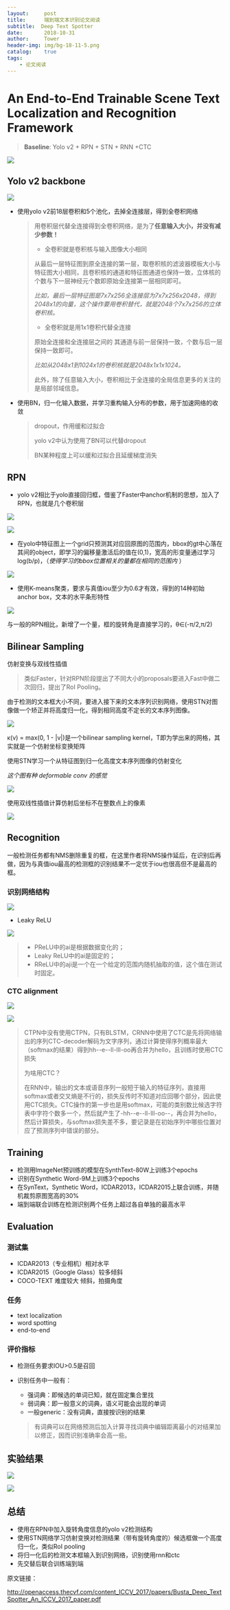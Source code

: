 ```yaml
---
layout:     post
title:      端到端文本识别论文阅读
subtitle:  Deep Text Spotter
date:       2018-10-31
author:     Tower
header-img: img/bg-18-11-5.png
catalog:    true
tags:
    - 论文阅读
---
```

# An End-to-End Trainable Scene Text Localization and Recognition Framework

> **Baseline**: Yolo v2 + RPN + STN + RNN +CTC

![](http://ww1.sinaimg.cn/large/006613p3ly1fwahyo07yqj30xl08a74u.jpg)

## Yolo v2 backbone

![](http://ww1.sinaimg.cn/large/006613p3ly1fwahz5zhszj30dx09iglt.jpg)

- 使用yolo v2前18层卷积和5个池化，去掉全连接层，得到全卷积网络

  > 用卷积层代替全连接得到全卷积网络，是为了**任意输入大小，并没有减少参数！**
  >
  > - 全卷积就是卷积核与输入图像大小相同
  >
  > 从最后一层特征图到原全连接的第一层，取卷积核的滤波器模板大小与特征图大小相同，且卷积核的通道和特征图通道也保持一致，立体核的个数与下一层神经元个数即原始全连接第一层相同即可。
  >
  > *比如，最后一层特征图是7x7x256全连接层为7x7x256x2048，得到2048x1的向量，这个操作要用卷积替代，就是2048个7x7x256的立体卷积核。*
  >
  > - 全卷积就是用1x1卷积代替全连接
  >
  > 原始全连接和全连接层之间的 其通道与前一层保持一致，个数与后一层保持一致即可。
  >
  > *比如从2048x1到1024x1的卷积核就是2048x1x1x1024。*
  >
  > 此外，除了任意输入大小，卷积相比于全连接的全局信息更多的关注的是局部邻域信息。

- 使用BN，归一化输入数据，并学习重构输入分布的参数，用于加速网络的收敛

  > dropout，作用缓和过拟合
  >
  > yolo v2中认为使用了BN可以代替dropout
  >
  > BN某种程度上可以缓和过拟合且延缓梯度消失

## RPN

- yolo v2相比于yolo直接回归框，借鉴了Faster中anchor机制的思想，加入了RPN，也就是几个卷积层

![](https://upload-images.jianshu.io/upload_images/8595017-16fb4d8ba0d0c2cf)

![](http://ww1.sinaimg.cn/large/006613p3ly1fwahztvweij32b42xckjl.jpg)

- 在yolo中特征图上一个grid只预测其对应回原图的范围内，bbox的gt中心落在其间的object，即学习的偏移量激活后的值在(0,1)，宽高的形变量通过学习log(b/p)，（*使得学习的bbox位置相关的量都在相同的范围内* ）

![](http://ww1.sinaimg.cn/large/006613p3ly1fwai163dnmj30d709o40u.jpg)

- 使用K-means聚类，要求与真值iou至少为0.6才有效，得到的14种初始anchor box，文本的水平条形特性

![](http://ww1.sinaimg.cn/large/006613p3ly1fwai0k5tmlj30ks0b2t9g.jpg)

与一般的RPN相比，新增了一个量，框的旋转角是直接学习的，θ∈(-π/2,π/2)

## Bilinear Sampling

仿射变换与双线性插值

> 类似Faster，针对RPN阶段提出了不同大小的proposals要进入Fast中做二次回归，提出了RoI Pooling。

由于检测的文本框大小不同，要进入接下来的文本序列识别网络，使用STN对图像做一个矫正并将高度归一化，得到相同高度不定长的文本序列图像。

![](http://ww1.sinaimg.cn/large/006613p3ly1fwai9gfvwgj30l90620t3.jpg)

κ(v) = max(0, 1 - |v|)是一个bilinear sampling kernel，T即为学出来的网格，其实就是一个仿射坐标变换矩阵

使用STN学习一个从特征图到归一化高度文本序列图像的仿射变化

*这个图有种 deformable conv 的感觉*

![](http://ww1.sinaimg.cn/large/006613p3ly1fwai2r6p18j30jf0bm75o.jpg)

使用双线性插值计算仿射后坐标不在整数点上的像素

![](http://ww1.sinaimg.cn/large/006613p3ly1fwai3e3zd2j30og0bewfh.jpg)

## Recognition

一般检测任务都有NMS删除重复的框，在这里作者将NMS操作延后，在识别后再做，因为与真值iou最高的检测框的识别结果不一定优于iou也很高但不是最高的框。

### 识别网络结构

![](http://ww1.sinaimg.cn/large/006613p3ly1fwai4r016bj30h00hdab8.jpg)

- Leaky ReLU

![](http://ww1.sinaimg.cn/large/006613p3ly1fwai5uqfezj30kk061q37.jpg)

> - PReLU中的ai是根据数据变化的；
> - Leaky ReLU中的ai是固定的；
> - RReLU中的aji是一个在一个给定的范围内随机抽取的值，这个值在测试时固定。

### CTC alignment

![](http://ww1.sinaimg.cn/large/006613p3ly1fwai7uwrc9j30j7039mx6.jpg)

![](http://ww1.sinaimg.cn/large/006613p3ly1fwai8f8rxlj30cj072weq.jpg)

> CTPN中没有使用CTPN，只有BLSTM，CRNN中使用了CTC是先将网络输出的序列CTC-decoder解码为文字序列，通过计算使得序列概率最大（softmax的结果）得到hh--e--ll-lll-oo再合并为hello，且训练时使用CTC损失
>
> 为啥用CTC？
>
> 在RNN中，输出的文本或语音序列一般短于输入的特征序列，直接用softmax或者交叉熵是不行的，损失反传时不知道对应回哪个部分，因此使用CTC损失。CTC操作的第一步也是用softmax，可能的类别数比候选字符表中字符个数多一个，然后就产生了-hh--e--ll-lll-oo--，再合并为hello，然后计算损失，与softmax损失差不多，要记录是在初始序列中哪些位置对应了预测序列中错误的部分。

## Training

- 检测用ImageNet预训练的模型在SynthText-80W上训练3个epochs
- 识别在Synthetic Word-9M上训练3个epochs
- 在SynText，Synthetic Word，ICDAR2013，ICDAR2015上联合训练，并随机裁剪原图宽高的30%
- 端到端联合训练在检测识别两个任务上超过各自单独的最高水平

## Evaluation

### 测试集

- ICDAR2013（专业相机）相对水平
- ICDAR2015（Google Glass）较多倾斜
- COCO-TEXT 难度较大 倾斜，拍摄角度

### 任务

- text localization
- word spotting
- end-to-end

### 评价指标

- 检测任务要求IOU>0.5是召回

- 识别任务中一般有：

  - 强词典：即候选的单词已知，就在固定集合里找
  - 弱词典：即一般意义的词典，语义可能会出现的单词
  - 一般generic：没有词典，直接按识别的结果

  > 有词典可以在网络预测后加入计算寻找词典中编辑距离最小的对结果加以修正，因而识别准确率会高一些。

## 实验结果

![](http://ww1.sinaimg.cn/large/006613p3ly1fwak4hauwtj317k0np78u.jpg)

![](http://ww1.sinaimg.cn/large/006613p3ly1fwak4vo52xj30zk0k00yw.jpg)

## 总结

- 使用在RPN中加入旋转角度信息的yolo v2检测结构
- 使用STN网络学习仿射变换对检测结果（带有旋转角度的）候选框做一个高度归一化，类似RoI pooling
- 将归一化后的检测文本框输入到识别网络，识别使用rnn和ctc
- 先交替后联合训练端到端

原文链接：

http://openaccess.thecvf.com/content_ICCV_2017/papers/Busta_Deep_TextSpotter_An_ICCV_2017_paper.pdf
